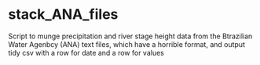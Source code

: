 # stack_ANA_files
Script to munge precipitation and river stage height data from the Btrazilian Water Agenbcy (ANA) text files, which have a horrible format, and output tidy csv with a row for date and a row for values
